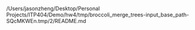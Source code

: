 /Users/jasonzheng/Desktop/Personal Projects/ITP404/Demo/hw4/tmp/broccoli_merge_trees-input_base_path-SQcMKWEn.tmp/2/README.md
